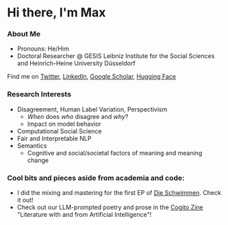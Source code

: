 # Hi there, I'm Max 

### About Me
- Pronouns: He/Him
- Doctoral Researcher @ GESIS Leibniz Institute for the Social Sciences and Heinrich-Heine University Düsseldorf

Find me on [Twitter](https://x.com/maxmmaurer), [LinkedIn](https://www.linkedin.com/in/maximilian-martin-maurer-217591268/), [Google Scholar](https://scholar.google.com/citations?user=gKqjcwEAAAAJ&hl=en), [Hugging Face](https://huggingface.co/mmmaurer)


### Research Interests
- Disagreement, Human Label Variation, Perspectivism
  - _When_ does _who_ disagree and _why_?
  - Impact on model behavior 
- Computational Social Science
- Fair and Interpretable NLP
- Semantics
  - Cognitive and social/societal factors of meaning and meaning change


### Cool bits and pieces aside from academia and code:
- I did the mixing and mastering for the first EP of [Die Schwimmen](https://open.spotify.com/intl-de/artist/38V0QdCiJv4Fjp7EiOLynA?si=-Yrr4WpsR1Go94U4IwwtOQ). Check it out!
- Check out our LLM-prompted poetry and prose in the [Cogito Zine](https://www.flipsnack.com/58DBF5FF8D6/cogito-issue-no-01-printed-version/full-view.html) "Literature with and from Artificial Intelligence"!
